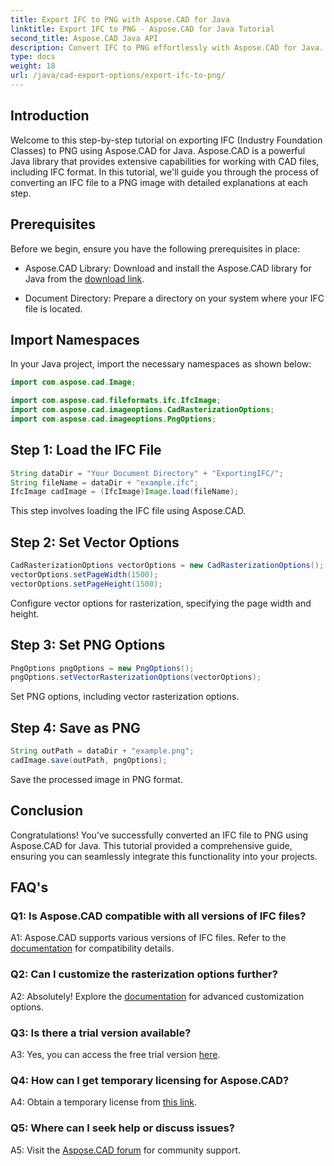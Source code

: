 ```yaml
---
title: Export IFC to PNG with Aspose.CAD for Java
linktitle: Export IFC to PNG - Aspose.CAD for Java Tutorial
second_title: Aspose.CAD Java API
description: Convert IFC to PNG effortlessly with Aspose.CAD for Java. Follow our step-by-step tutorial.
type: docs
weight: 18
url: /java/cad-export-options/export-ifc-to-png/
---
```

## Introduction

Welcome to this step-by-step tutorial on exporting IFC (Industry Foundation Classes) to PNG using Aspose.CAD for Java. Aspose.CAD is a powerful Java library that provides extensive capabilities for working with CAD files, including IFC format. In this tutorial, we'll guide you through the process of converting an IFC file to a PNG image with detailed explanations at each step.

## Prerequisites

Before we begin, ensure you have the following prerequisites in place:

- Aspose.CAD Library: Download and install the Aspose.CAD library for Java from the [download link](https://releases.aspose.com/cad/java/).

- Document Directory: Prepare a directory on your system where your IFC file is located.

## Import Namespaces

In your Java project, import the necessary namespaces as shown below:

```java
import com.aspose.cad.Image;

import com.aspose.cad.fileformats.ifc.IfcImage;
import com.aspose.cad.imageoptions.CadRasterizationOptions;
import com.aspose.cad.imageoptions.PngOptions;
```

## Step 1: Load the IFC File

```java
String dataDir = "Your Document Directory" + "ExportingIFC/";
String fileName = dataDir + "example.ifc";
IfcImage cadImage = (IfcImage)Image.load(fileName);
```

This step involves loading the IFC file using Aspose.CAD.

## Step 2: Set Vector Options

```java
CadRasterizationOptions vectorOptions = new CadRasterizationOptions();
vectorOptions.setPageWidth(1500);
vectorOptions.setPageHeight(1500);
```

Configure vector options for rasterization, specifying the page width and height.

## Step 3: Set PNG Options

```java
PngOptions pngOptions = new PngOptions();
pngOptions.setVectorRasterizationOptions(vectorOptions);
```

Set PNG options, including vector rasterization options.

## Step 4: Save as PNG

```java
String outPath = dataDir + "example.png";
cadImage.save(outPath, pngOptions);
```

Save the processed image in PNG format.

## Conclusion

Congratulations! You've successfully converted an IFC file to PNG using Aspose.CAD for Java. This tutorial provided a comprehensive guide, ensuring you can seamlessly integrate this functionality into your projects.

## FAQ's

### Q1: Is Aspose.CAD compatible with all versions of IFC files?

A1: Aspose.CAD supports various versions of IFC files. Refer to the [documentation](https://reference.aspose.com/cad/java/) for compatibility details.

### Q2: Can I customize the rasterization options further?

A2: Absolutely! Explore the [documentation](https://reference.aspose.com/cad/java/) for advanced customization options.

### Q3: Is there a trial version available?

A3: Yes, you can access the free trial version [here](https://releases.aspose.com/).

### Q4: How can I get temporary licensing for Aspose.CAD?

A4: Obtain a temporary license from [this link](https://purchase.aspose.com/temporary-license/).

### Q5: Where can I seek help or discuss issues?

A5: Visit the [Aspose.CAD forum](https://forum.aspose.com/c/cad/19) for community support.


